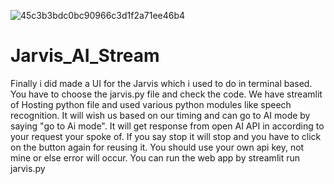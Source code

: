 ![45c3b3bdc0bc90966c3d1f2a71ee46b4](https://user-images.githubusercontent.com/96968484/204072641-04a9f545-2c40-4900-8eae-dfa4dfae9bae.jpg)
# Jarvis_AI_Stream
Finally i did made a UI for the Jarvis which i used to do in terminal based.
You have to choose the jarvis.py file and check the code.
We have streamlit of Hosting python file and used various python modules like speech recognition.
It will wish us based on our timing and can go to AI mode by saying "go to Ai mode".
It will get response from open AI API in according to your request your spoke of.
If you say stop it will stop and you have to click on the button again for reusing it.
You should use your own api key, not mine or else error will occur.
You can run the web app by streamlit run jarvis.py
